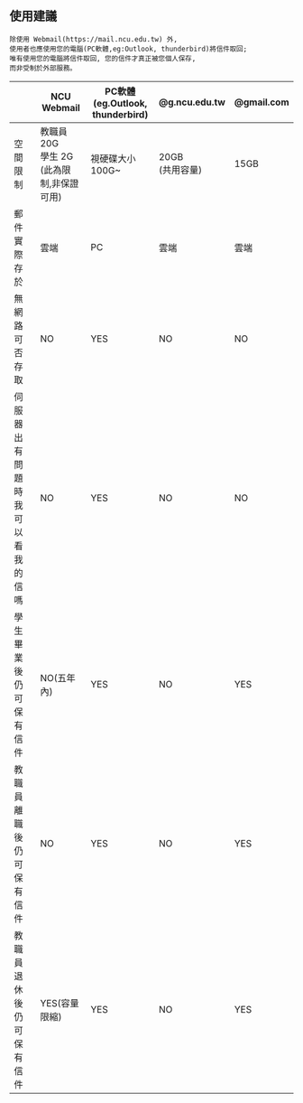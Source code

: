 ## 使用建議
```
除使用 Webmail(https://mail.ncu.edu.tw) 外,
使用者也應使用您的電腦(PC軟體,eg:Outlook, thunderbird)將信件取回;
唯有使用您的電腦將信件取回, 您的信件才真正被您個人保存,
而非受制於外部服務。
```

|        | NCU Webmail | PC軟體<br>(eg.Outlook, thunderbird) | @g.ncu.edu.tw | @gmail.com |
|  ----  | ----  | ---- |  ----  | ----  | 
|空間限制 | 教職員 20G<br>學生 2G<br>(此為限制,非保證可用) | 視硬碟大小<br>100G~ | 20GB<br>(共用容量) | 15GB |
|郵件實際存於| 雲端 | PC | 雲端 | 雲端 |
|無網路可否存取| NO | YES | NO | NO |
|伺服器出有問題時我可以看我的信嗎| NO | YES | NO | NO |
|學生畢業後仍可保有信件| NO(五年內) | YES | NO | YES |
|教職員離職後仍可保有信件| NO | YES | NO | YES |
|教職員退休後仍可保有信件| YES(容量限縮) | YES | NO | YES |